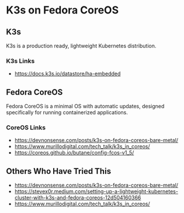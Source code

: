 # K3s on Fedora CoreOS

## K3s

K3s is a production ready, lightweight Kubernetes distribution.

### K3s Links

- <https://docs.k3s.io/datastore/ha-embedded>

## Fedora CoreOS

Fedora CoreOS is a minimal OS with automatic updates, designed specifically
for running containerized applications.

### CoreOS Links

- <https://devnonsense.com/posts/k3s-on-fedora-coreos-bare-metal/>
- <https://www.murillodigital.com/tech_talk/k3s_in_coreos/>
- <https://coreos.github.io/butane/config-fcos-v1_5/>

## Others Who Have Tried This

- <https://devnonsense.com/posts/k3s-on-fedora-coreos-bare-metal/>
- <https://stevex0r.medium.com/setting-up-a-lightweight-kubernetes-cluster-with-k3s-and-fedora-coreos-12d504160366>
- <https://www.murillodigital.com/tech_talk/k3s_in_coreos/>
